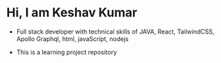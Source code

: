 # Hi, I am Keshav Kumar

* Full stack developer with technical skills of JAVA, React, TailwindCSS, Apollo Graphql, html, javaScript, nodejs

* This is a learning project repository
